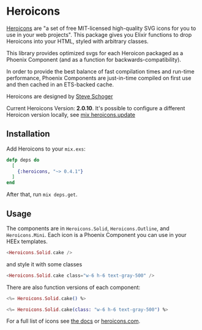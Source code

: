 # Heroicons

[Heroicons](https://github.com/tailwindlabs/heroicons) are "a set of free MIT-licensed high-quality SVG icons for you to use in your web projects". This package gives you Elixir functions to drop Heroicons into your HTML, styled with arbitrary classes.

This library provides optimized svgs for each Heroicon packaged as a Phoenix Component (and as a function for backwards-compatibility).

In order to provide the best balance of fast compilation times and run-time performance, Phoenix Components are just-in-time compiled on first use and then cached in an ETS-backed cache.

Heroicons are designed by [Steve Schoger](https://twitter.com/steveschoger)

Current Heroicons Version: **2.0.10**. It's possible to configure a different Heroicon version locally, see [mix heroicons.update](https://hexdocs.pm/heroicons/Mix.Tasks.Heroicons.Update.html)

## Installation

Add Heroicons to your `mix.exs`:

```elixir
defp deps do
  [
    {:heroicons, "~> 0.4.1"}
  ]
end
```

After that, run `mix deps.get`.

## Usage

The components are in `Heroicons.Solid`, `Heroicons.Outline`, and `Heroicons.Mini`. Each icon is a Phoenix Component you can use in your HEEx templates.

```eex
<Heroicons.Solid.cake />
```

and style it with some classes

```eex
<Heroicons.Solid.cake class="w-6 h-6 text-gray-500" />
```

There are also function versions of each component:
```eex
<%= Heroicons.Solid.cake() %>

<%= Heroicons.Solid.cake(class: "w-6 h-6 text-gray-500") %>
```

For a full list of icons see [the docs](https://hexdocs.pm/heroicons/api-reference.html) or [heroicons.com](https://heroicons.com/).
